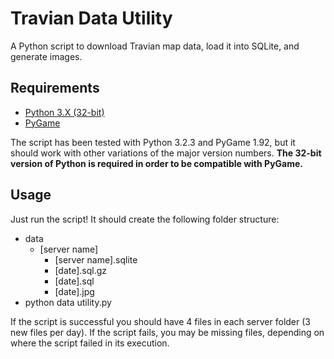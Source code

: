 # Travian Data Utility

A Python script to download Travian map data, load it into SQLite, and generate images.

## Requirements

- [Python 3.X (32-bit)](http://www.python.org/download/)
- [PyGame](http://pygame.org/download.shtml) 

The script has been tested with Python 3.2.3 and PyGame 1.92, but it should work with other variations of the major version numbers. **The 32-bit version of Python is required in order to be compatible with PyGame.**

## Usage
Just run the script!  It should create the following folder structure:

- data
	- [server name]
		- [server name].sqlite
		- [date].sql.gz
		- [date].sql
		- [date].jpg
- python data utility.py

If the script is successful you should have 4 files in each server folder (3 new files per day).  If the script fails, you may be missing files, depending on where the script failed in its execution.
